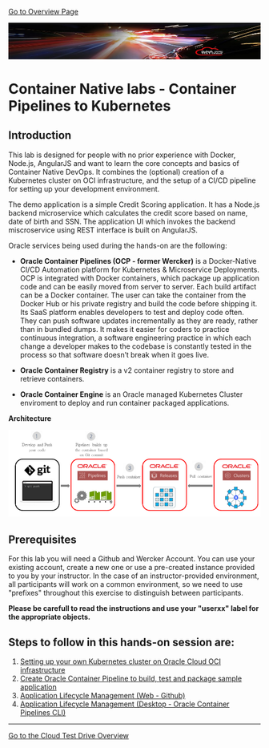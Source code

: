 [Go to Overview Page](../../README.md)

![](../../common/images/customer.logo2.png)
# Container Native labs - Container Pipelines to Kubernetes #

## Introduction

This lab is designed for people with no prior experience with Docker, Node.js, AngularJS and want to learn the core concepts and basics of Container Native DevOps. 
It combines the (optional) creation of a Kubernetes cluster on OCI infrastructure, and the setup of a CI/CD pipeline for setting up your development environment.

The demo application is a simple Credit Scoring application. It has a Node.js backend microservice which calculates the credit score based on name, date of birth and SSN. The application UI which invokes the backend miscroservice using REST interface is built on AngularJS.

Oracle services being used during the hands-on are the following:

+ **Oracle Container Pipelines (OCP - former Wercker)** is a Docker-Native CI/CD  Automation platform for Kubernetes & Microservice Deployments. OCP is integrated with Docker containers, which package up application code and can be easily moved from server to server. Each build artifact can be a Docker container. The user can take the container from the Docker Hub or his private registry and build the code before shipping it. Its SaaS platform enables developers to test and deploy code often. They can push software updates incrementally as they are ready, rather than in bundled dumps. It makes it easier for coders to practice continuous integration, a software engineering practice in which each change a developer makes to the codebase is constantly tested in the process so that software doesn’t break when it goes live.

+ **Oracle Container Registry** is a v2 container registry to store and retrieve containers.

+ **Oracle Container Engine** is an Oracle managed Kubernetes Cluster enviroment to deploy and run container packaged applications.

**Architecture**

![](images/oracle.container.native.png)

## Prerequisites ##

For this lab you will need a Github and Wercker Account.  You can use your existing account, create a new one or use a pre-created instance provided to you by your instructor.  In the case of an instructor-provided environment, all participants will work on a common environment, so we need to use "prefixes" throughout this exercise to distinguish between participants.

**Please be carefull to read the instructions and use your "userxx" label for the appropriate objects.**



## Steps to follow in this hands-on session are: ##

1. [Setting up your own Kubernetes cluster on Oracle Cloud OCI infrastructure](http://www.oracle.com/webfolder/technetwork/tutorials/obe/oci/oke-full/index.html)
2. [Create Oracle Container Pipeline to build, test and package sample application](sample.app.OKE2.md)
2. [Application Lifecycle Management (Web - Github)](change.application.md)
3. [Application Lifecycle Management (Desktop - Oracle Container Pipelines CLI)](change.application.desktop.md)



---
[Go to the Cloud Test Drive Overview](../../README.md)
